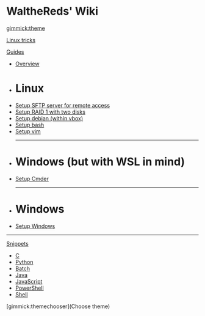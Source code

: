 # WaltheReds' Wiki

<!--
  -- Default theme: https://dynalon.github.io/mdwiki/#!customizing.md#Theme_chooser)
  -- "Only the default bootstrap theme is bundled with MDwiki and available offline."
-->
[gimmick:theme](bootstrap)

<!-- Navigation: http://dynalon.github.io/mdwiki/#!quickstart.md#Adding_a_navigation -->

[Linux tricks](pages/tricks.md)

[Guides]()

  * [Overview](guides.md)
  * # Linux
  * [Setup SFTP server for remote access](pages/sftp-server.md)
  * [Setup RAID 1 with two disks](pages/raid1.md)
  * [Setup debian (within vbox)](pages/setup-debian.md)
  * [Setup bash](pages/setup-bash.md)
  * [Setup vim](pages/setup-vim.md)
    - - - -
  * # Windows (but with WSL in mind)
  * [Setup Cmder](pages/setup-cmder.md)
    - - - -
  * # Windows
  * [Setup Windows](https://docs.microsoft.com/en-us/windows/wsl/install-win10)
  - - - -

[Snippets]()

  * [C](snippets-c.md)
  * [Python](snippets-python.md)
  * [Batch](snippets-batch.md)
  * [Java](snippets-java.md)
  * [JavaScript](snippets-javascript.md)
  * [PowerShell](snippets-powershell.md)
  * [Shell](snippets-shell.md)



<!-- Let the user choose a theme: https://dynalon.github.io/mdwiki/#!quickstart.md#Adding_a_navigation) -->
[gimmick:themechooser](Choose theme)